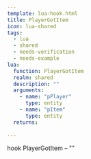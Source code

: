 ```yaml
---
template: lua-hook.html
title: PlayerGotItem
icon: lua-shared
tags:
  - lua
  - shared
  - needs-verification
  - needs-example
lua:
  function: PlayerGotItem
  realm: shared
  description: ""
  arguments:
    - name: "pPlayer"
      type: entity
    - name: "pItem"
      type: entity
  returns:
    
---
```


<div class="lua__search__keywords">
hook PlayerGotItem &#x2013; ""
</div>
